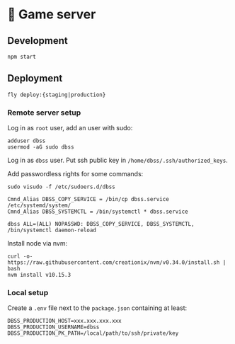 # 🎲 Game server

## Development

`npm start`

## Deployment

`fly deploy:{staging|production}`

### Remote server setup

Log in as `root` user, add an user with sudo:

```
adduser dbss
usermod -aG sudo dbss
```

Log in as `dbss` user.
Put ssh public key in `/home/dbss/.ssh/authorized_keys`.

Add passwordless rights for some commands:

`sudo visudo -f /etc/sudoers.d/dbss`
```
Cmnd_Alias DBSS_COPY_SERVICE = /bin/cp dbss.service /etc/systemd/system/
Cmnd_Alias DBSS_SYSTEMCTL = /bin/systemctl * dbss.service

dbss ALL=(ALL) NOPASSWD: DBSS_COPY_SERVICE, DBSS_SYSTEMCTL, /bin/systemctl daemon-reload
```

Install node via nvm:

```
curl -o- https://raw.githubusercontent.com/creationix/nvm/v0.34.0/install.sh | bash
nvm install v10.15.3
```

### Local setup

Create a `.env` file next to the `package.json` containing at least:

```
DBSS_PRODUCTION_HOST=xxx.xxx.xxx.xxx
DBSS_PRODUCTION_USERNAME=dbss
DBSS_PRODUCTION_PK_PATH=/local/path/to/ssh/private/key
```
